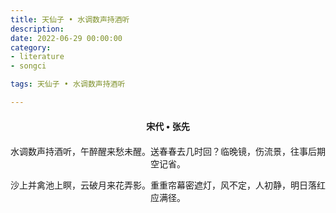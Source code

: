 ```yaml
---
title: 天仙子 • 水调数声持酒听
description:
date: 2022-06-29 00:00:00
category:
- literature
- songci

tags: 天仙子 • 水调数声持酒听

---
```


<div id="poem-author">
    宋代 • 张先
</div>
<div id="poem-body">
<p class="poem-paragraph">水调数声持酒听，午醉醒来愁未醒。送春春去几时回？临晚镜，伤流景，往事后期空记省。</p>
<p class="poem-paragraph">沙上并禽池上瞑，云破月来花弄影。重重帘幕密遮灯，风不定，人初静，明日落红应满径。</p>

</div>

<style>

#poem-author {
    width: 100%;
    text-align: center;
    margin: 20px 0;
    font-weight: bold;
}
#poem-body {
    width: 100%;
    text-align: center;
}
.poem-paragraph {
    font-family: "仿宋"
}

</style>
